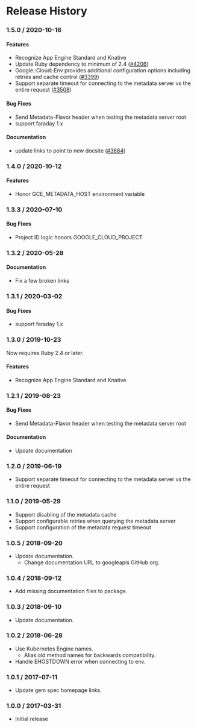 # Release History

### 1.5.0 / 2020-10-16

#### Features

* Recognize App Engine Standard and Knative
* Update Ruby dependency to minimum of 2.4 ([#4206](https://www.github.com/googleapis/google-cloud-ruby/issues/4206))
* Google::Cloud::Env provides additional configuration options including retries and cache control ([#3399](https://www.github.com/googleapis/google-cloud-ruby/issues/3399))
* Support separate timeout for connecting to the metadata server vs the entire request ([#3508](https://www.github.com/googleapis/google-cloud-ruby/issues/3508))

#### Bug Fixes

* Send Metadata-Flavor header when testing the metadata server root
* support faraday 1.x

#### Documentation

* update links to point to new docsite ([#3684](https://www.github.com/googleapis/google-cloud-ruby/issues/3684))

### 1.4.0 / 2020-10-12

#### Features

* Honor GCE_METADATA_HOST environment variable

### 1.3.3 / 2020-07-10

#### Bug Fixes

* Project ID logic honors GOOGLE_CLOUD_PROJECT

### 1.3.2 / 2020-05-28

#### Documentation

* Fix a few broken links

### 1.3.1 / 2020-03-02

#### Bug Fixes

* support faraday 1.x

### 1.3.0 / 2019-10-23

Now requires Ruby 2.4 or later.

#### Features

* Recognize App Engine Standard and Knative

### 1.2.1 / 2019-08-23

#### Bug Fixes

* Send Metadata-Flavor header when testing the metadata server root

#### Documentation

* Update documentation

### 1.2.0 / 2019-06-19

* Support separate timeout for connecting to the metadata server vs the entire request

### 1.1.0 / 2019-05-29

* Support disabling of the metadata cache
* Support configurable retries when querying the metadata server
* Support configuration of the metadata request timeout

### 1.0.5 / 2018-09-20

* Update documentation.
  * Change documentation URL to googleapis GitHub org.

### 1.0.4 / 2018-09-12

* Add missing documentation files to package.

### 1.0.3 / 2018-09-10

* Update documentation.

### 1.0.2 / 2018-06-28

* Use Kubernetes Engine names.
  * Alias old method names for backwards compatibility.
* Handle EHOSTDOWN error when connecting to env.

### 1.0.1 / 2017-07-11

* Update gem spec homepage links.

### 1.0.0 / 2017-03-31

* Initial release
